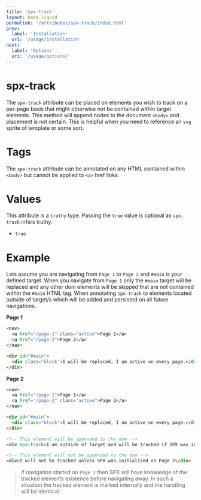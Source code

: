 ```yaml
---
title: 'spx-track'
layout: base.liquid
permalink: '/attributes/spx-track/index.html'
prev:
  label: 'Installation'
  uri: '/usage/installation'
next:
  label: 'Options'
  uri: '/usage/options/'
---
```


# spx-track

The `spx-track` attribute can be placed on elements you wish to track on a per-page basis that might otherwise not be contained within target elements. This method will append nodes to the document `<body>` and placement is not certain. This is helpful when you need to reference an `svg` sprite of template or some sort.

# Tags

The `spx-track` attribute can be annotated on any HTML contained within `<body>` but cannot be applied to `<a>` href links.

# Values

This attribute is a `truthy` type. Passing the `true` value is optional as `spx-track` infers truthy.

- `true`

# Example

Lets assume you are navigating from `Page 1` to `Page 2` and `#main` is your defined target. When you navigate from `Page 1` only the `#main` target will be replaced and any other dom elements will be skipped that are not contained within the `#main` HTML tag. When annotating `spx-track` to elements located outside of target/s which will be added and persisted on all future navigations.

**Page 1**

```html
<nav>
  <a href="/page-1" class="active">Page 1</a>
  <a href="/page-2">Page 2</a>
</nav>

<div id="#main">
  <div class="block">I will be replaced, I am active on every page.</div>
</div>
```

**Page 2**

```html
<nav>
  <a href="/page-1">Page 1</a>
  <a href="/page-2" class="active">Page 2</a>
</nav>

<div id="#main">
  <div class="block">I will be replaced, I am active on every page.</div>
</div>

<!-- This element will be appended to the dom -->
<div spx-track>I am outside of target and will be tracked if SPX was initialized on Page 1</div>

<!-- This element will not be appended to the dom -->
<div>I will not be tracked unless SPX was initialized on Page 2</div>
```

> If navigation started on `Page 2` then SPX will have knowledge of the tracked elements existence before navigating away. In such a situation the tracked element is marked internally and the handling will be identical.
